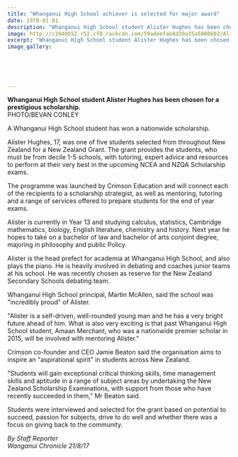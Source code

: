 ```yaml
---
title: "Whanganui High School achiever is selected for major award"
date: 1970-01-01
description: "Whanganui High School student Alister Hughes has been chosen for a prestigious scholarship..."
image: http://c1940652.r52.cf0.rackcdn.com/59adeefab8d39a35a5000602/Alister-Hughes-NZSS-debating-team.jpg
excerpt: "Whanganui High School student Alister Hughes has been chosen for a prestigious scholarship."
image_gallery:
    
    
    
    
    
---
```


<p><span><strong>Whanganui High School student Alister Hughes has been chosen for a prestigious scholarship.</strong> <br />PHOTO/BEVAN CONLEY</span></p>
<p class="element element-paragraph">A Whanganui High School student has won a nationwide scholarship.</p>
<p class="element element-paragraph">Alister Hughes, 17, was one of five students selected from throughout New Zealand for a New Zealand Grant. The grant provides the students, who must be from decile 1-5 schools, with tutoring, expert advice and resources to perform at their very best in the upcoming NCEA and NZQA Scholarship exams.</p>
<p class="element element-paragraph">The programme was launched by Crimson Education and will connect each of the recipients to a scholarship strategist, as well as mentoring, tutoring and a range of services offered to prepare students for the end of year exams.</p>
<p class="element element-paragraph">Alister is currently in Year 13 and studying calculus, statistics, Cambridge mathematics, biology, English literature, chemistry and history. Next year he hopes to take on a bachelor of law and bachelor of arts conjoint degree, majoring in philosophy and public Policy.</p>
<p class="element element-paragraph">Alister is the head prefect for academia at Whanganui High School, and also plays the piano. He is heavily involved in debating and coaches junior teams at his school. He was recently chosen as reserve for the New Zealand Secondary Schools debating team.</p>
<p class="element element-paragraph">Whanganui High School principal, Martin McAllen, said the school was "incredibly proud" of Alister.</p>
<p class="element element-paragraph">"Alister is a self-driven, well-rounded young man and he has a very bright future ahead of him. What is also very exciting is that past Whanganui High School student, Amaan Merchant, who was a nationwide premier scholar in 2015, will be involved with mentoring Alister."</p>
<p class="element element-paragraph">Crimson co-founder and CEO Jamie Beaton said the organisation aims to inspire an "aspirational spirit" in students across New Zealand.</p>
<p class="element element-paragraph">"Students will gain exceptional critical thinking skills, time management skills and aptitude in a range of subject areas by undertaking the New Zealand Scholarship Examinations, with support from those who have recently succeeded in them," Mr Beaton said.</p>
<p class="element element-paragraph">Students were interviewed and selected for the grant based on potential to succeed, passion for subjects, drive to do well and whether there was a focus on giving back to the community.</p>
<p class="element element-paragraph"><em>By Staff Reporter</em><br /><em>Wanganui Chronicle 21/8/17</em></p>

